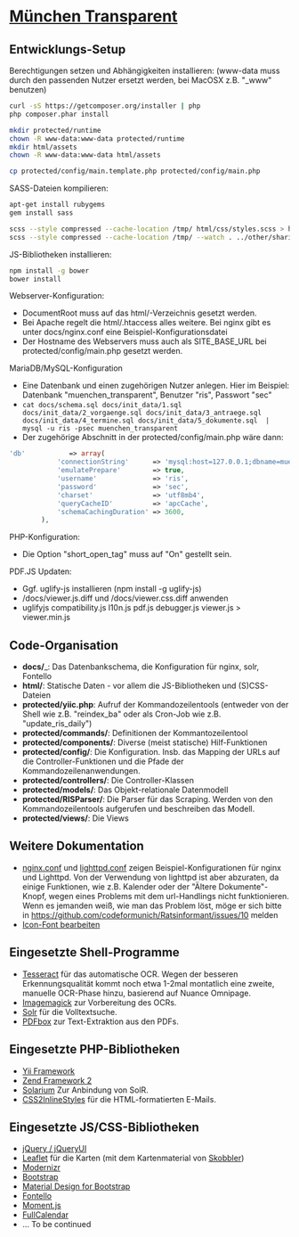 [München Transparent](https://www.muenchen-transparent.de)
=========================================


Entwicklungs-Setup
------------------

Berechtigungen setzen und Abhängigkeiten installieren: (www-data muss durch den passenden Nutzer ersetzt werden, bei MacOSX z.B. "_www" benutzen)
```bash
curl -sS https://getcomposer.org/installer | php
php composer.phar install

mkdir protected/runtime
chown -R www-data:www-data protected/runtime
mkdir html/assets
chown -R www-data:www-data html/assets

cp protected/config/main.template.php protected/config/main.php
```

SASS-Dateien kompilieren:
```bash
apt-get install rubygems
gem install sass

scss --style compressed --cache-location /tmp/ html/css/styles.scss > html/css/styles.css
scss --style compressed --cache-location /tmp/ --watch . ../other/shariff/
```

JS-Bibliotheken installieren:
```bash
npm install -g bower
bower install
```

Webserver-Konfiguration:
* DocumentRoot muss auf das html/-Verzeichnis gesetzt werden.
* Bei Apache regelt die html/.htaccess alles weitere. Bei nginx gibt es unter docs/nginx.conf eine Beispiel-Konfigurationsdatei
* Der Hostname des Webservers muss auch als SITE_BASE_URL bei protected/config/main.php gesetzt werden.

MariaDB/MySQL-Konfiguration
* Eine Datenbank und einen zugehörigen Nutzer anlegen. Hier im Beispiel: Datenbank "muenchen_transparent", Benutzer "ris", Passwort "sec"
* `cat docs/schema.sql docs/init_data/1.sql docs/init_data/2_vorgaenge.sql docs/init_data/3_antraege.sql docs/init_data/4_termine.sql docs/init_data/5_dokumente.sql  | mysql -u ris -psec muenchen_transparent`
* Der zugehörige Abschnitt in der protected/config/main.php wäre dann:
```php
'db'           => array(
			'connectionString'      => 'mysql:host=127.0.0.1;dbname=muenchen_transparent',
			'emulatePrepare'        => true,
			'username'              => 'ris',
			'password'              => 'sec',
			'charset'               => 'utf8mb4',
			'queryCacheID'          => 'apcCache',
			'schemaCachingDuration' => 3600,
		),
```

PHP-Konfiguration:
* Die Option "short_open_tag" muss auf "On" gestellt sein.

PDF.JS Updaten:
* Ggf. uglify-js installieren (npm install -g uglify-js)
* /docs/viewer.js.diff und /docs/viewer.css.diff anwenden
* uglifyjs compatibility.js l10n.js pdf.js debugger.js viewer.js > viewer.min.js

Code-Organisation
-----------------

* __docs/___: Das Datenbankschema, die Konfiguration für nginx, solr, Fontello
* __html/__: Statische Daten - vor allem die JS-Bibliotheken und (S)CSS-Dateien
* __protected/yiic.php__: Aufruf der Kommandozeilentools (entweder von der Shell wie z.B. "reindex_ba" oder als Cron-Job wie z.B. "update_ris_daily")
* __protected/commands/__: Definitionen der Kommantozeilentool
* __protected/components/__: Diverse (meist statische) Hilf-Funktionen
* __protected/config/__: Die Konfiguration. Insb. das Mapping der URLs auf die Controller-Funktionen und die Pfade der Kommandozeilenanwendungen.
* __protected/controllers/__: Die Controller-Klassen
* __protected/models/__: Das Objekt-relationale Datenmodell
* __protected/RISParser/__: Die Parser für das Scraping. Werden von den Kommandozeilentools aufgerufen und beschreiben das Modell.
* __protected/views/__: Die Views

Weitere Dokumentation
---------------------

* [nginx.conf](docs/nginx.conf) und [lighttpd.conf](docs/lighttpd.conf) zeigen Beispiel-Konfigurationen für nginx und Lighttpd. Von der Verwendung von lighttpd ist aber abzuraten, da einige Funktionen, wie z.B. Kalender oder der "Ältere Dokumente"-Knopf, wegen eines Problems mit dem url-Handlings nicht funktionieren. Wenn es jemanden weiß, wie man das Problem löst, möge er sich bitte in https://github.com/codeformunich/Ratsinformant/issues/10 melden
* [Icon-Font bearbeiten](docs/fontello/updating.txt)

Eingesetzte Shell-Programme
---------------------------
* [Tesseract](https://code.google.com/p/tesseract-ocr/) für das automatische OCR. Wegen der besseren Erkennungsqualität kommt noch etwa 1-2mal montatlich eine zweite, manuelle OCR-Phase hinzu, basierend auf Nuance Omnipage.
* [Imagemagick](http://www.imagemagick.org/) zur Vorbereitung des OCRs.
* [Solr](http://lucene.apache.org/solr/) für die Volltextsuche.
* [PDFbox](pdfbox.apache.org) zur Text-Extraktion aus den PDFs.

Eingesetzte PHP-Bibliotheken
----------------------------
* [Yii Framework](http://www.yiiframework.com/)
* [Zend Framework 2](http://framework.zend.com/)
* [Solarium](http://www.solarium-project.org/) Zur Anbindung von SolR.
* [CSS2InlineStyles](https://github.com/tijsverkoyen/CssToInlineStyles) für die HTML-formatierten E-Mails.

Eingesetzte JS/CSS-Bibliotheken
-------------------------------
* [jQuery / jQueryUI](http://www.jquery.com/)
* [Leaflet](http://leafletjs.com/) für die Karten (mit dem Kartenmaterial von [Skobbler](http://www.skobbler.com/))
* [Modernizr](http://modernizr.com/)
* [Bootstrap](http://getbootstrap.com/)
* [Material Design for Bootstrap](http://fezvrasta.github.io/bootstrap-material-design/)
* [Fontello](http://fontello.com/)
* [Moment.js](momentjs.com)
* [FullCalendar](http://fullcalendar.io/)
* ... To be continued
